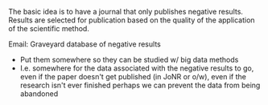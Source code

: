 The basic idea is to have a journal that only publishes negative results.  Results are selected for publication based on the quality of the application of the scientific method.

Email: Graveyard database of negative results
* Put them somewhere so they can be studied w/ big data methods
* I.e. somewhere for the data associated with the negative results to go, even if the paper doesn't get published (in JoNR or o/w), even if the research isn't ever finished perhaps we can prevent the data from being abandoned